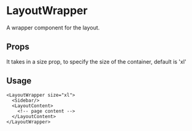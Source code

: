 # LayoutWrapper

A wrapper component for the layout.

## Props

It takes in a size prop, to specify the size of the container, default is 'xl'

## Usage

```
<LayoutWrapper size="xl">
  <Sidebar/>
  <LayoutContent>
    <!-- page content -->
  </LayoutContent>
</LayoutWrapper>
```
